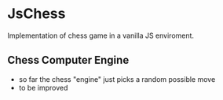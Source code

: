 # JsChess
Implementation of chess game in a vanilla JS enviroment.

## Chess Computer Engine

- so far the chess "engine" just picks a random possible move
- to be improved

